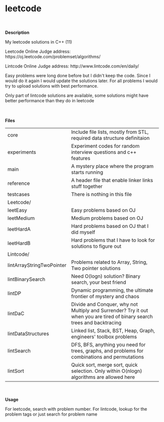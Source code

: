 # leetcode
<br/><br/>
<b>Description</b>
<p>My leetcode solutions in C++ (11)</p>
<p>Leetcode Online Judge address: https://oj.leetcode.com/problemset/algorithms/</p>
<p>Lintcode Online Judge address: http://www.lintcode.com/en/daily/</p>
<div>
  <p>Easy problems were long done before but I didn't keep the code. Since I would do it again I would update the solutions later. For all problems I would try to upload solutions with best performance.</p>
  <p>Only part of lintcode solutions are available, some solutions might have better performance than they do in leetcode</p>
</div>



<br/><br/>
<b>Files</b>
<table>
<tr>  <td>core            <td>Include file lists, mostly from STL, required data structure definitaion
<tr>  <td>experiments     <td>Experiment codes for random interview questions and c++ features
<tr>  <td>main		  <td>A mystery place where the program starts running
<tr>  <td>reference       <td>A header file that enable linker links stuff together
<tr>  <td>testcases	  <td>There is nothing in this file

<tr>  <td>Leetcode/       <td>
			      <tr>  <td>leetEasy   <td>Easy problems based on OJ </td>
			      <tr>  <td>leetMedium <td>Medium problems based on OJ </td>
                              <tr>  <td>leetHardA  <td>Hard problems based on OJ that I did myself </td>
	    		      <tr>  <td>leetHardB  <td>Hard problems that I have to look for solutions to figure out </td>
                          </td>

<tr>  <td>Lintcode/       <td>
			      <tr>  <td>lintArrayStringTwoPointer   <td>Problems related to Array, String, Two pointer solutions
			      <tr>  <td>lintBinarySearch            <td>Need O(logn) solution? Binary search, your best friend
			      <tr>  <td>lintDP			    <td>Dynamic programming, the ultimate frontier of mystery and chaos
			      <tr>  <td>lintDaC			    <td>Divide and Conquer, why not Multiply and Surrender? Try it out when you are tired of binary search trees and backtracing
                              <tr>  <td>lintDataStructures          <td>Linked list, Stack, BST, Heap, Graph, engineers' toolbox problems
			      <tr>  <td>lintSearch		    <td>DFS, BFS, anything you need for trees, graphs, and problems for combinations and permutations
			      <tr>  <td>lintSort		    <td>Quick sort, merge sort, quick selection. Only within O(nlogn) algorithms are allowed here
			  </td>
</table>


<br/><br/>
<b>Usage</b>
<p>For leetcode, search with problem number. For lintcode, lookup for the problem tags or just search for problem name</p>



